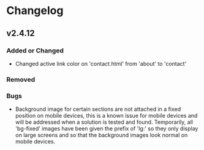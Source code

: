 # Changelog

## v2.4.12

### Added or Changed
- Changed active link color on 'contact.html' from 'about' to 'contact'

### Removed

### Bugs
- Background image for certain sections are not attached in a fixed position on mobile devices, this is a known issue for mobile devices and will be addressed when a solution is tested and found. Temporarily, all 'bg-fixed' images have been given the prefix of 'lg:' so they only display on large screens and so that the background images look normal on mobile devices.